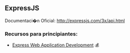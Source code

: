 ## ExpressJS

Documentaci�n Oficial: http://expressjs.com/3x/api.html

### Recursos para principiantes:
* [Express Web Application Development](http://www.amazon.com/dp/1849696543) :moneybag:

